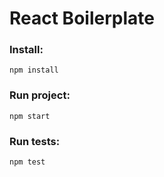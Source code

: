 # React Boilerplate

### Install:
```npm install```

### Run project:
```npm start```

### Run tests:
```npm test```